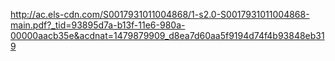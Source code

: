 http://ac.els-cdn.com/S0017931011004868/1-s2.0-S0017931011004868-main.pdf?_tid=93895d7a-b13f-11e6-980a-00000aacb35e&acdnat=1479879909_d8ea7d60aa5f9194d74f4b93848eb319
